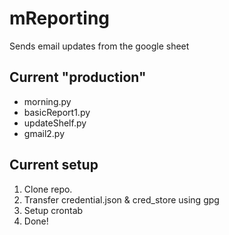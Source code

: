 # mReporting
Sends email updates from the google sheet

## Current "production"
* morning.py
* basicReport1.py
* updateShelf.py
* gmail2.py

## Current setup
1) Clone repo.
2) Transfer credential.json & cred_store using gpg
3) Setup crontab
4) Done!
